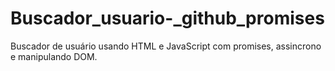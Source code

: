 # Buscador_usuario-_github_promises
Buscador de usuário usando HTML e JavaScript com promises, assincrono e manipulando DOM.
